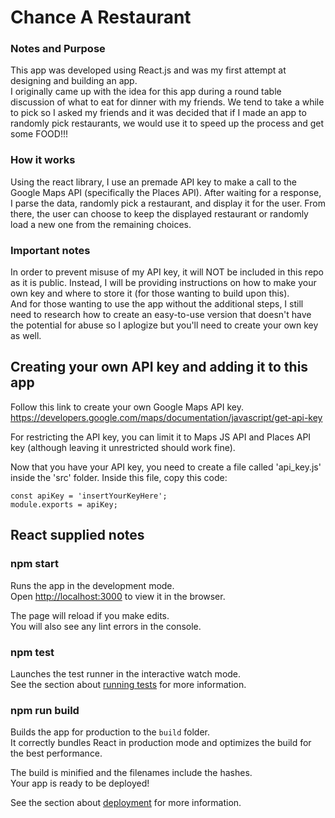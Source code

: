 # Chance A Restaurant
### Notes and Purpose
This app was developed using React.js and was my first attempt at designing and building an app.  
I originally came up with the idea for this app during a round table discussion of what to eat for dinner with my friends. We tend to take a while to pick so I asked my friends and it was decided that if I made an app to randomly pick restaurants, we would use it to speed up the process and get some FOOD!!!

### How it works
Using the react library, I use an premade API key to make a call to the Google Maps API (specifically the Places API). After waiting for a response, I parse the data, randomly pick a restaurant, and display it for the user. From there, the user can choose to keep the displayed restaurant or randomly load a new one from the remaining choices.

### Important notes
In order to prevent misuse of my API key, it will NOT be included in this repo as it is public. Instead, I will be providing instructions on how to make your own key and where to store it (for those wanting to build upon this).  
And for those wanting to use the app without the additional steps, I still need to research how to create an easy-to-use version that doesn't have the potential for abuse so I aplogize but you'll need to create your own key as well.

## Creating your own API key and adding it to this app
Follow this link to create your own Google Maps API key.
https://developers.google.com/maps/documentation/javascript/get-api-key

For restricting the API key, you can limit it to Maps JS API and Places API key (although leaving it unrestricted should work fine).

Now that you have your API key, you need to create a file called 'api_key.js' inside the 'src' folder. Inside this file, copy this code:
```
const apiKey = 'insertYourKeyHere';
module.exports = apiKey;
```


## React supplied notes
### npm start

Runs the app in the development mode.\
Open [http://localhost:3000](http://localhost:3000) to view it in the browser.

The page will reload if you make edits.\
You will also see any lint errors in the console.

### npm test

Launches the test runner in the interactive watch mode.\
See the section about [running tests](https://facebook.github.io/create-react-app/docs/running-tests) for more information.

### npm run build

Builds the app for production to the `build` folder.\
It correctly bundles React in production mode and optimizes the build for the best performance.

The build is minified and the filenames include the hashes.\
Your app is ready to be deployed!

See the section about [deployment](https://facebook.github.io/create-react-app/docs/deployment) for more information.
